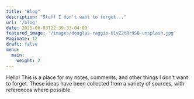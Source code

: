 ```yaml
---
title: "Blog"
description: "Stuff I don't want to forget..."
url: '/blog'
date: 2025-06-03T22:39:33-04:00
featured_image: '/images/douglas-raggio-U1vZ2tRr9SQ-unsplash.jpg'
Paginate: 12    
draft: false
menu:
  main:
    weight: 2
---
```


Hello!  This is a place for my notes, comments, and other things I don't want to forget.  These ideas have been collected from a variety of sources, with references where possible. 